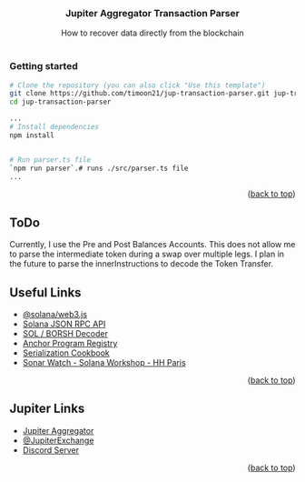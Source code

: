 <div id="top"></div>

<br />
<div align="center">
<h3 align="center">Jupiter Aggregator Transaction Parser</h3>

  <p align="center">
    How to recover data directly from the blockchain
    <br />
    <br />
  </p>
</div>


### Getting started

```bash
# Clone the repository (you can also click "Use this template")
git clone https://github.com/timoon21/jup-transaction-parser.git jup-transaction-parser
cd jup-transaction-parser

...
# Install dependencies
npm install


# Run parser.ts file
`npm run parser`.# runs ./src/parser.ts file
...
```

<p align="right">(<a href="#top">back to top</a>)</p>

## ToDo
Currently, I use the Pre and Post Balances Accounts.
This does not allow me to parse the intermediate token during a swap over multiple legs.
I plan in the future to parse the innerInstructions to decode the Token Transfer.

## Useful Links

* [@solana/web3.js](https://solana-labs.github.io/solana-web3.js/)
* [Solana JSON RPC API](https://docs.solana.com/developing/clients/jsonrpc-api)
* [SOL / BORSH Decoder](https://borsh.m2.xyz/)
* [Anchor Program Registry](https://www.apr.dev/)
* [Serialization Cookbook](https://solanacookbook.com/guides/serialization.html#how-to-deserialize-account-data-on-the-client)
* [Sonar Watch - Solana Workshop - HH Paris](https://github.com/sonarwatch/solana-workshop)

<p align="right">(<a href="#top">back to top</a>)</p>


## Jupiter Links

* [Jupiter Aggregator](https://jup.ag)
* [@JupiterExchange](https://twitter.com/JupiterExchange)
* [Discord Server](https://discord.com/invite/jup)

<p align="right">(<a href="#top">back to top</a>)</p>
